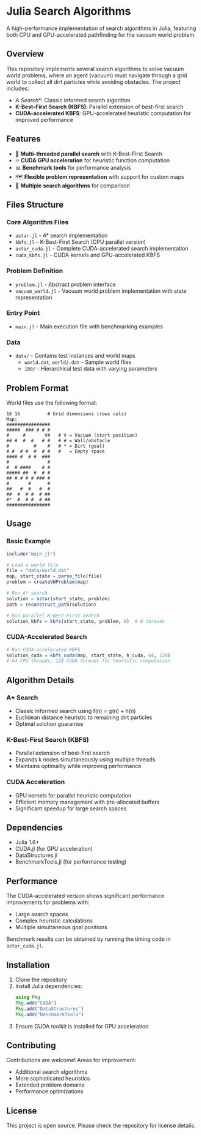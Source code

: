 # Julia Search Algorithms

A high-performance implementation of search algorithms in Julia, featuring both CPU and GPU-accelerated pathfinding for the vacuum world problem.

## Overview

This repository implements several search algorithms to solve vacuum world problems, where an agent (vacuum) must navigate through a grid world to collect all dirt particles while avoiding obstacles. The project includes:

- **A* Search**: Classic informed search algorithm
- **K-Best-First Search (KBFS)**: Parallel extension of best-first search
- **CUDA-accelerated KBFS**: GPU-accelerated heuristic computation for improved performance

## Features

- 🚀 **Multi-threaded parallel search** with K-Best-First Search
- 🔥 **CUDA GPU acceleration** for heuristic function computation
- 📊 **Benchmark tools** for performance analysis
- 🗺️ **Flexible problem representation** with support for custom maps
- 🎯 **Multiple search algorithms** for comparison

## Files Structure

### Core Algorithm Files
- `astar.jl` - A* search implementation
- `kbfs.jl` - K-Best-First Search (CPU parallel version)
- `astar_cuda.jl` - Complete CUDA-accelerated search implementation
- `cuda_kbfs.jl` - CUDA kernels and GPU-accelerated KBFS

### Problem Definition
- `problem.jl` - Abstract problem interface
- `vacuum_world.jl` - Vacuum world problem implementation with state representation

### Entry Point
- `main.jl` - Main execution file with benchmarking examples

### Data
- `data/` - Contains test instances and world maps
  - `world.dat`, `world2.dat` - Sample world files
  - `100/` - Hierarchical test data with varying parameters

## Problem Format

World files use the following format:
```
16 16          # Grid dimensions (rows cols)
Map:
################
#####  ### # # #
#     #       V#   # V = Vacuum (start position)
## #  #  #   # #   # # = Wall/obstacle
#         #    #   # * = Dirt (goal)
# #  # #  #  # #   #   = Empty space
#### #  # #  ###
#              #
#  # ####    # #
##### ##  #  # #
## # # # # ### #
#       #      #
##   #  #   #  #
##  #  # #  # ##
#*  #  # #  # ##   
################
```

## Usage

### Basic Example

```julia
include("main.jl")

# Load a world file
file = "data/world.dat"
map, start_state = parse_file(file)
problem = createVWProblem(map)

# Run A* search
solution = astar(start_state, problem)
path = reconstruct_path(solution)

# Run parallel K-Best-First Search
solution_kbfs = kbfs(start_state, problem, 8)  # 8 threads
```

### CUDA-Accelerated Search

```julia
# Run CUDA-accelerated KBFS
solution_cuda = kbfs_cuda(map, start_state, h_cuda, 64, 128)
# 64 CPU threads, 128 CUDA threads for heuristic computation
```

## Algorithm Details

### A* Search
- Classic informed search using f(n) = g(n) + h(n)
- Euclidean distance heuristic to remaining dirt particles
- Optimal solution guarantee

### K-Best-First Search (KBFS)
- Parallel extension of best-first search
- Expands k nodes simultaneously using multiple threads
- Maintains optimality while improving performance

### CUDA Acceleration
- GPU kernels for parallel heuristic computation
- Efficient memory management with pre-allocated buffers
- Significant speedup for large search spaces

## Dependencies

- Julia 1.6+
- CUDA.jl (for GPU acceleration)
- DataStructures.jl
- BenchmarkTools.jl (for performance testing)

## Performance

The CUDA-accelerated version shows significant performance improvements for problems with:
- Large search spaces
- Complex heuristic calculations
- Multiple simultaneous goal positions

Benchmark results can be obtained by running the timing code in `astar_cuda.jl`.

## Installation

1. Clone the repository
2. Install Julia dependencies:
   ```julia
   using Pkg
   Pkg.add("CUDA")
   Pkg.add("DataStructures")
   Pkg.add("BenchmarkTools")
   ```
3. Ensure CUDA toolkit is installed for GPU acceleration

## Contributing

Contributions are welcome! Areas for improvement:
- Additional search algorithms
- More sophisticated heuristics
- Extended problem domains
- Performance optimizations

## License

This project is open source. Please check the repository for license details.